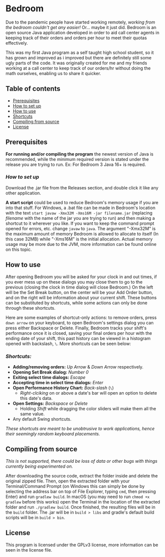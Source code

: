 # Bedroom
Due to the pandemic people have started working remotely, _working from the bedroom couldn't get any easier!_
Or... maybe it just did. Bedroom is an open source Java application developed in order to aid call center 
agents in keeping track of their orders and orders per hour to meet their quotas effectively.

This was my first Java program as a self taught high school student, so it has grown and improved as i 
improved but there are definitely still some ugly parts of the code. It was originally created for me and my 
friends working at a call center to keep track of our orders/hr without doing the math ourselves, enabling us 
to share it quicker.

## Table of contents
* [Prerequisites](https://github.com/swiftsatchel/bedroom#prerequisites)
* [How to set up](https://github.com/swiftsatchel/bedroom#how-to-set-up)
* [How to use](https://github.com/swiftsatchel/bedroom#how-to-use)
* [Shortcuts](https://github.com/swiftsatchel/bedroom#shortcuts)
* [Compiling from source](https://github.com/swiftsatchel/bedroom#compiling-from-source)
* [License](https://github.com/swiftsatchel/bedroom#license)

## Prerequisites
**For running and/or compiling the program** the newest version of Java is recommended, while the minimum 
required version is stated under the release you are trying to run. Ex: For Bedroom 3 Java 16+ is required.

### _How to set up_
Download the .jar file from the Releases section, and double click it like any other application.

**A start script** could be used to reduce Bedroom's memory usage if you are into that stuff. For Windows, 
a .bat file can be made in Bedroom's location with the text ```start javaw -Xmx32M -Xms16M -jar filename.jar``` 
(replacing _filename_ with the name of the jar you are trying to run) and then making a shortcut to it wherever 
you like. If you want to keep the command prompt opened for errors, etc. change ```javaw```  to ```java```. The 
argument "-Xmx32M" is the maximum amount of memory Bedroom is allowed to allocate to itself (In this case 32MB) 
while "-Xms16M" is the initial allocation. Actual memory usage may be more due to the JVM, more information can 
be found online on this topic.

## How to use
After opening Bedroom you will be asked for your clock in and out times, if you ever mess up on these dialogs 
you may close them to go to the previous (closing the clock in time dialog will close Bedroom.) On the left 
will be the Set Break button, on the center will be your Add Order button, and on the right will be information 
about your current shift. These buttons can be substituted by shortcuts, while some actions can only be done
through these shortcuts. 

Here are some examples of shortcut-only actions: to remove orders, press ```down arrow``` on your keyboard, to 
open Bedroom's settings dialog you can press either Backspace or Delete. Finally, Bedroom tracks your shift's 
performance once it is closed, saving your final orders per hour with the ending date of your shift, this past 
history can be viewed in a histogram opened with backslash, ```\```. More shortcuts can be seen below:

### _Shortcuts:_
* **Adding/removing orders:** _Up Arrow_ & _Down Arrow_ respectively.
* **Opening Set Break dialog:** _Number 0_
* **Exiting select time dialogs:** _Escape_
* **Accepting time in select time dialogs:** _Enter_
* **Open Performance History Chart:** _Back-slash_ (```\```)
   * _Right-clciking_ on or above a date's bar will open an option to delete this date's data.
* **Open Settings:** _Backspace_ or _Delete_
   * Holding _Shift_ while dragging the color sliders will make them all the same value.
* Any default Swing shortcuts.

_These shortcuts are meant to be unobtrusive to work applications,
hence their seemingly random keyboard placements._

## Compiling from source
_This is not supported, there could be loss of data or other bugs with things currently being experimented on._

After downloading the source code, extract the folder inside and delete the original zipped file. Then, open the 
extracted folder with your Terminal/Command Prompt (on Windows this can simply be done by selecting the address 
bar on top of File Explorer, typing ```cmd```, then pressing Enter) and run ```gradlew build```. In macOS (you 
may need to run ```chmod +x gradlew``` before this works) open the Terminal in the location of the extracted 
folder and run ```./gradlew build```. Once finished, the resulting files will be in the ```build``` folder. The 
.jar will be in ```build > libs``` and gradle's default build scripts will be in ```build > bin```.

## License
This program is licensed under the GPLv3 license, more information can be seen in the license file.

